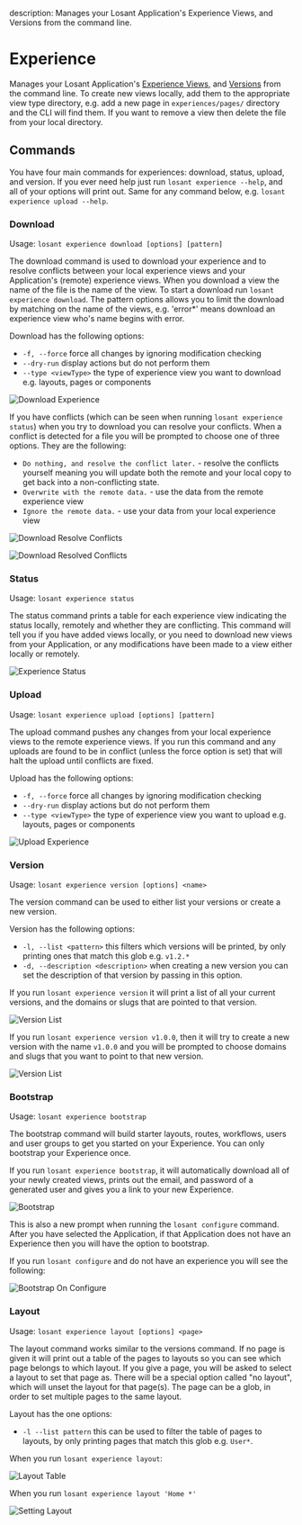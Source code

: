 description: Manages your Losant Application's Experience Views, and Versions from the command line.

# Experience

Manages your Losant Application's [Experience Views](/experiences/views/), and [Versions](/experiences/versions/) from the command line. To create new views locally, add them to the appropriate view type directory, e.g. add a new page in `experiences/pages/` directory and the CLI will find them. If you want to remove a view then delete the file from your local directory.

## Commands

You have four main commands for experiences: download, status, upload, and version. If you ever need help just run `losant experience --help`, and all of your options will print out. Same for any command below, e.g. `losant experience upload --help`.

### Download

Usage: `losant experience download [options] [pattern]`

The download command is used to download your experience and to resolve conflicts between your local experience views and your Application's (remote) experience views. When you download a view the name of the file is the name of the view. To start a download run `losant experience download`. The pattern options allows you to limit the download by matching on the name of the views, e.g. 'error\*' means download an experience view who's name begins with error.

Download has the following options:

- `-f, --force` force all changes by ignoring modification checking
- `--dry-run` display actions but do not perform them
- `--type <viewType>` the type of experience view you want to download e.g. layouts, pages or components

![Download Experience](/images/cli/exp-download-success.png "Experience Download Success")

If you have conflicts (which can be seen when running `losant experience status`) when you try to download you can resolve your conflicts. When a conflict is detected for a file you will be prompted to choose one of three options. They are the following:

- `Do nothing, and resolve the conflict later.` - resolve the conflicts yourself meaning you will update both the remote and your local copy to get back into a non-conflicting state.
- `Overwrite with the remote data.` - use the data from the remote experience view
- `Ignore the remote data.` - use your data from your local experience view

![Download Resolve Conflicts](/images/cli/exp-download-conflicts.png "Experience Download Resolve Conflicts")

![Download Resolved Conflicts](/images/cli/exp-download-resolved.png "Experience Download Resolved Conflicts")

### Status

Usage: `losant experience status`

The status command prints a table for each experience view indicating the status locally, remotely and whether they are conflicting. This command will tell you if you have added views locally, or you need to download new views from your Application, or any modifications have been made to a view either locally or remotely.

![Experience Status](/images/cli/exp-status.png "Experience Status")

### Upload

Usage: `losant experience upload [options] [pattern]`

The upload command pushes any changes from your local experience views to the remote experience views. If you run this command and any uploads are found to be in conflict (unless the force option is set) that will halt the upload until conflicts are fixed.

Upload has the following options:

- `-f, --force` force all changes by ignoring modification checking
- `--dry-run` display actions but do not perform them
- `--type <viewType>` the type of experience view you want to upload e.g. layouts, pages or components

![Upload Experience](/images/cli/exp-upload-success.png "Experience Upload Success")

### Version

Usage: `losant experience version [options] <name>`

The version command can be used to either list your versions or create a new version.

Version has the following options:

- `-l, --list <pattern>` this filters which versions will be printed, by only printing ones that match this glob e.g. `v1.2.*`
- `-d, --description <description>` when creating a new version you can set the description of that version by passing in this option.

If you run `losant experience version` it will print a list of all your current versions, and the domains or slugs that are pointed to that version.

![Version List](/images/cli/exp-version-list.png "Experience Version List")

If you run `losant experience version v1.0.0`, then it will try to create a new version with the name `v1.0.0` and you will be prompted to choose domains and slugs that you want to point to that new version.

![Version List](/images/cli/exp-version-create.png "Experience Version Create")

### Bootstrap

Usage: `losant experience bootstrap`

The bootstrap command will build starter layouts, routes, workflows, users and user groups to get you started on your Experience. You can only bootstrap your Experience once.

If you run `losant experience bootstrap`, it will automatically download all of your newly created views, prints out the email, and password of a generated user and gives you a link to your new Experience.

![Bootstrap](/images/cli/exp-bootstrap.png "Bootstrap")

This is also a new prompt when running the `losant configure` command. After you have selected the Application, if that Application does not have an Experience then you will have the option to bootstrap.

If you run `losant configure` and do not have an experience you will see the following:

![Bootstrap On Configure](/images/cli/exp-configure-bootstrap.png "Bootstrap On Configure")

### Layout

Usage: `losant experience layout [options] <page>`

The layout command works similar to the versions command. If no page is given it will print out a table of the pages to layouts so you can see which page belongs to which layout. If you give a page, you will be asked to select a layout to set that page as. There will be a special option called "no layout", which will unset the layout for that page(s). The page can be a glob, in order to set multiple pages to the same layout.

Layout has the one options:

- `-l --list pattern` this can be used to filter the table of pages to layouts, by only printing pages that match this glob e.g. `User*`.

When you run `losant experience layout`:

![Layout Table](/images/cli/exp-layout-table.png "Layout Table")

When you run `losant experience layout 'Home *'`

![Setting Layout](/images/cli/exp-set-layout.png "Set Layout")
